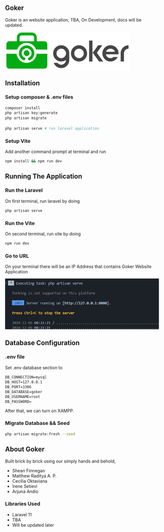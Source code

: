 ## Goker

Goker is an website application, TBA, On Development, docs will be updated.

![goker image](public/assets/images/goker-cerah.png)

## Installation

### Setup composer & .env files

```bash
composer install
php artisan key:generate
php artisan migrate

php artisan serve # run laravel application
```

### Setup Vite

Add another command prompt at terminal and run

```bash
npm install && npm run dev
```

## Running The Application

### Run the Laravel

On first terminal, run laravel by doing

```bash
php artisan serve
```

### Run the Vite

On second terminal, run vite by doing

```bash
npm run dev
```

### Go to URL

On your terminal there will be an IP Address that contains Goker Website Application

![alt text](docs/assets/images/image-rta-url.png)

## Database Configuration

### .env file

Set .env database section to

```
DB_CONNECTION=mysql
DB_HOST=127.0.0.1
DB_PORT=3306
DB_DATABASE=goker
DB_USERNAME=root
DB_PASSWORD=
```

After that, we can turn on XAMPP.

### Migrate Database && Seed

```bash
php artisan migrate:fresh --seed
```

## About Goker

Built brick by brick using our simply hands and behold,
- Shean Finnegan
- Matthew Raditya A. P.
- Cecilia Oktaviana
- Irene Setievi
- Arjuna Andio

### Libraries Used

- Laravel 11
- TBA
- Will be updated later
